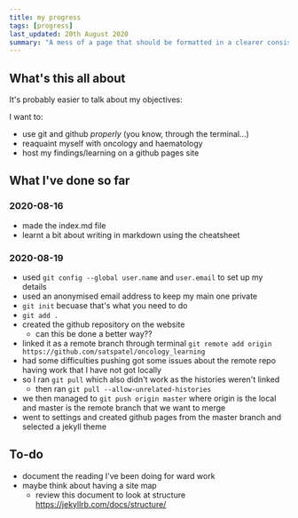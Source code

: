 ```yaml
---
title: my progress
tags: [progress] 
last_updated: 20th August 2020
summary: "A mess of a page that should be formatted in a clearer consise way"
---
```

## What's this all about

It's probably easier to talk about my objectives:

I want to:

- use git and github _properly_ (you know, through the terminal...)
- reaquaint myself with oncology and haematology
- host my findings/learning on a github pages site

## What I've done so far

### 2020-08-16

- made the index.md file
- learnt a bit about writing in markdown using the cheatsheet

### 2020-08-19

- used `git config --global user.name` and `user.email` to set up my details
- used an anonymised email address to keep my main one private
- `git init` becuase that's what you need to do
- `git add .`
- created the github repository on the website
  - can this be done a better way??
- linked it as a remote branch through terminal `git remote add origin https://github.com/satspatel/oncology_learning`
- had some difficulties pushing got some issues about the remote repo having work that I have not got locally
- so I ran `git pull` which also didn't work as the histories weren't linked
  - then ran `git pull --allow-unrelated-histories`
- we then managed to `git push origin master` where origin is the local and master is the remote branch that we want to merge
- went to settings and created github pages from the master branch and selected a jekyll theme

## To-do

- document the reading I've been doing for ward work
- maybe think about having a site map
  - review this document to look at structure <https://jekyllrb.com/docs/structure/>
